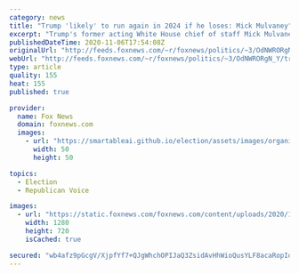 ```yaml
---
category: news
title: "Trump 'likely' to run again in 2024 if he loses: Mick Mulvaney"
excerpt: "Trump's former acting White House chief of staff Mick Mulvaney says the president isn't ready to bow out of politics."
publishedDateTime: 2020-11-06T17:54:08Z
originalUrl: "http://feeds.foxnews.com/~r/foxnews/politics/~3/OdNWRORgN_Y/trump-2024-mick-mulvaney"
webUrl: "http://feeds.foxnews.com/~r/foxnews/politics/~3/OdNWRORgN_Y/trump-2024-mick-mulvaney"
type: article
quality: 155
heat: 155
published: true

provider:
  name: Fox News
  domain: foxnews.com
  images:
    - url: "https://smartableai.github.io/election/assets/images/organizations/foxnews.com-50x50.jpg"
      width: 50
      height: 50

topics:
  - Election
  - Republican Voice

images:
  - url: "https://static.foxnews.com/foxnews.com/content/uploads/2020/11/trump-Mick-Mulvaney.jpg"
    width: 1280
    height: 720
    isCached: true

secured: "wb4afz9pGcgV/XjpfYf7+QJgWhchOPIJaQ3ZsidAvHhWioQusYLF8acaRopIdxM3oEUThAcRLRmjtwH6QtBbdlsUQqPe6qbZ1JiI12prbtF9wQ3lQa4hoLe8TnlfCTOtf/uO7/NhddHPKBBxg1meuqv5JbOjabvwIfef3X3o1ChlFwRTx/px2bQtn3bfJJBfmS9O9+qWaeDi7+bZ8Je25b4ODUh06zPzYxttGUsLY/BtUX8qqMiLmWji5zzLh0nPTziPoaNIwi5SHKxWPNBjrXOp2uRwYDe4YIQ8+XSvdU4uxnIG69X0opiYo4ZcVRDIXllzSSlYtUSlSSje/nuE86V09RZ2YDHV8jYrb9+fdvw=;7fZwnSvCq++bbzfbt7Vwnw=="
---
```



